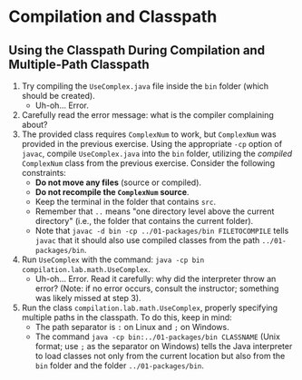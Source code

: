 # Compilation and Classpath

## Using the Classpath During Compilation and Multiple-Path Classpath

1. Try compiling the `UseComplex.java` file inside the `bin` folder (which should be created).
   - Uh-oh... Error.
2. Carefully read the error message: what is the compiler complaining about?
3. The provided class requires `ComplexNum` to work, but `ComplexNum` was provided in the previous exercise. Using the appropriate `-cp` option of `javac`, compile `UseComplex.java` into the `bin` folder, utilizing the *compiled* `ComplexNum` class from the previous exercise. Consider the following constraints:
   - **Do not move any files** (source or compiled).
   - **Do not recompile the `ComplexNum` source**.
   - Keep the terminal in the folder that contains `src`.
   - Remember that `..` means "one directory level above the current directory" (i.e., the folder that contains the current folder).
   - Note that `javac -d bin -cp ../01-packages/bin FILETOCOMPILE` tells `javac` that it should also use compiled classes from the path `../01-packages/bin`.
4. Run `UseComplex` with the command: `java -cp bin compilation.lab.math.UseComplex`.
   - Uh-oh... Error. Read it carefully: why did the interpreter throw an error? (Note: if no error occurs, consult the instructor; something was likely missed at step 3).
5. Run the class `compilation.lab.math.UseComplex`, properly specifying multiple paths in the classpath. To do this, keep in mind:
   - The path separator is `:` on Linux and `;` on Windows.
   - The command `java -cp bin:../01-packages/bin CLASSNAME` (Unix format; use `;` as the separator on Windows) tells the Java interpreter to load classes not only from the current location but also from the `bin` folder and the folder `../01-packages/bin`.
